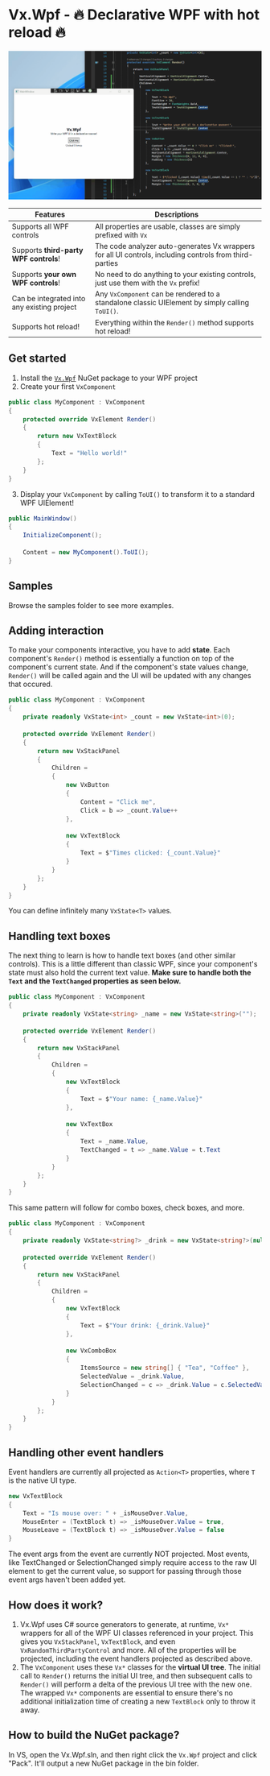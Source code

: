 # Vx.Wpf - 🔥 Declarative WPF with hot reload 🔥

![GIF of Vx.Wpf in action](images/MainTeaser.gif)

Features | Descriptions
--|--
Supports all WPF controls | All properties are usable, classes are simply prefixed with `Vx`
Supports **third-party WPF controls**! | The code analyzer auto-generates Vx wrappers for all UI controls, including controls from third-parties
Supports **your own WPF controls**! | No need to do anything to your existing controls, just use them with the `Vx` prefix!
Can be integrated into any existing project | Any `VxComponent` can be rendered to a standalone classic UIElement by simply calling `ToUI()`.
Supports hot reload! | Everything within the `Render()` method supports hot reload!

## Get started

1. Install the [`Vx.Wpf`](https://www.nuget.org/packages/Vx.Wpf) NuGet package to your WPF project
2. Create your first `VxComponent`

```csharp
public class MyComponent : VxComponent
{
    protected override VxElement Render()
    {
        return new VxTextBlock
        {
            Text = "Hello world!"
        };
    }
}
```

3. Display your `VxComponent` by calling `ToUI()` to transform it to a standard WPF UIElement!

```csharp
public MainWindow()
{
    InitializeComponent();

    Content = new MyComponent().ToUI();
}
```

## Samples

Browse the samples folder to see more examples.

## Adding interaction

To make your components interactive, you have to add **state**. Each component's `Render()` method is essentially a function on top of the component's current state. And if the component's state values change, `Render()` will be called again and the UI will be updated with any changes that occured.

```csharp
public class MyComponent : VxComponent
{
    private readonly VxState<int> _count = new VxState<int>(0);

    protected override VxElement Render()
    {
        return new VxStackPanel
        {
            Children =
            {
                new VxButton
                {
                    Content = "Click me",
                    Click = b => _count.Value++
                },

                new VxTextBlock
                {
                    Text = $"Times clicked: {_count.Value}"
                }
            }
        };
    }
}
```

You can define infinitely many `VxState<T>` values.

## Handling text boxes

The next thing to learn is how to handle text boxes (and other similar controls). This is a little different than classic WPF, since your component's state must also hold the current text value. **Make sure to handle both the `Text` and the `TextChanged` properties as seen below.**

```csharp
public class MyComponent : VxComponent
{
    private readonly VxState<string> _name = new VxState<string>("");

    protected override VxElement Render()
    {
        return new VxStackPanel
        {
            Children =
            {
                new VxTextBlock
                {
                    Text = $"Your name: {_name.Value}"
                },

                new VxTextBox
                {
                    Text = _name.Value,
                    TextChanged = t => _name.Value = t.Text
                }
            }
        };
    }
}
```

This same pattern will follow for combo boxes, check boxes, and more.

```csharp
public class MyComponent : VxComponent
{
    private readonly VxState<string?> _drink = new VxState<string?>(null);

    protected override VxElement Render()
    {
        return new VxStackPanel
        {
            Children =
            {
                new VxTextBlock
                {
                    Text = $"Your drink: {_drink.Value}"
                },

                new VxComboBox
                {
                    ItemsSource = new string[] { "Tea", "Coffee" },
                    SelectedValue = _drink.Value,
                    SelectionChanged = c => _drink.Value = c.SelectedValue as string
                }
            }
        };
    }
}
```

## Handling other event handlers

Event handlers are currently all projected as `Action<T>` properties, where `T` is the native UI type.

```csharp
new VxTextBlock
{
    Text = "Is mouse over: " + _isMouseOver.Value,
    MouseEnter = (TextBlock t) => _isMouseOver.Value = true,
    MouseLeave = (TextBlock t) => _isMouseOver.Value = false
}
```

The event args from the event are currently NOT projected. Most events, like TextChanged or SelectionChanged simply require access to the raw UI element to get the current value, so support for passing through those event args haven't been added yet.

## How does it work?

1. Vx.Wpf uses C# source generators to generate, at runtime, `Vx*` wrappers for all of the WPF UI classes referenced in your project. This gives you `VxStackPanel`, `VxTextBlock`, and even `VxRandomThirdPartyControl` and more. All of the properties will be projected, including the event handlers projected as described above.
2. The `VxComponent` uses these `Vx*` classes for the **virtual UI tree**. The initial call to `Render()` returns the initial UI tree, and then subsequent calls to `Render()` will perform a delta of the previous UI tree with the new one. The wrapped `Vx*` components are essential to ensure there's no additional initialization time of creating a new `TextBlock` only to throw it away.

## How to build the NuGet package?

In VS, open the Vx.Wpf.sln, and then right click the `Vx.Wpf` project and click "Pack". It'll output a new NuGet package in the bin folder.